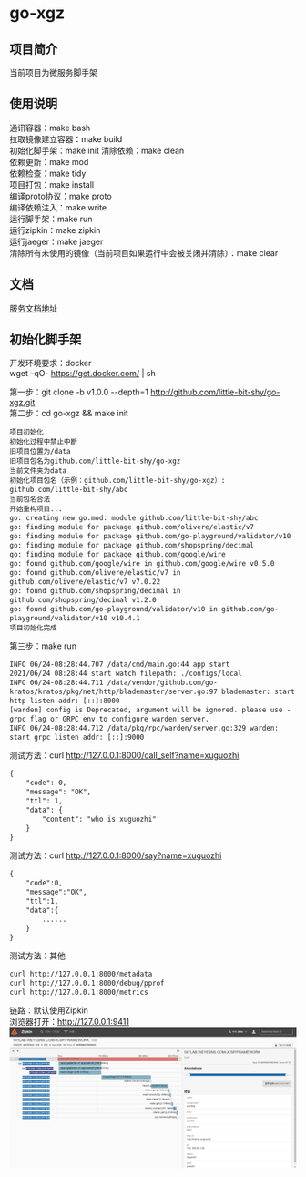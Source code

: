 # go-xgz

## 项目简介

当前项目为微服务脚手架

## 使用说明

通讯容器：make bash  
拉取镜像建立容器：make build  
初始化脚手架：make init
清除依赖：make clean  
依赖更新：make mod  
依赖检查：make tidy  
项目打包：make install  
编译proto协议：make proto  
编译依赖注入：make write  
运行脚手架：make run  
运行zipkin：make zipkin  
运行jaeger：make jaeger  
清除所有未使用的镜像（当前项目如果运行中会被关闭并清除）：make clear

## 文档

[服务文档地址](./doc.md)

## 初始化脚手架

开发环境要求：docker  
wget -qO- https://get.docker.com/ | sh  

第一步：git clone -b v1.0.0 --depth=1 http://github.com/little-bit-shy/go-xgz.git  
第二步：cd go-xgz && make init  
```shell
项目初始化
初始化过程中禁止中断
旧项目位置为/data
旧项目包名为github.com/little-bit-shy/go-xgz
当前文件夹为data
初始化项目包名（示例：github.com/little-bit-shy/go-xgz）: github.com/little-bit-shy/abc   
当前包名合法
开始重构项目...
go: creating new go.mod: module github.com/little-bit-shy/abc
go: finding module for package github.com/olivere/elastic/v7
go: finding module for package github.com/go-playground/validator/v10
go: finding module for package github.com/shopspring/decimal
go: finding module for package github.com/google/wire
go: found github.com/google/wire in github.com/google/wire v0.5.0
go: found github.com/olivere/elastic/v7 in github.com/olivere/elastic/v7 v7.0.22
go: found github.com/shopspring/decimal in github.com/shopspring/decimal v1.2.0
go: found github.com/go-playground/validator/v10 in github.com/go-playground/validator/v10 v10.4.1
项目初始化完成
```
第三步：make run  
```shell
INFO 06/24-08:28:44.707 /data/cmd/main.go:44 app start
2021/06/24 08:28:44 start watch filepath: ./configs/local
INFO 06/24-08:28:44.711 /data/vendor/github.com/go-kratos/kratos/pkg/net/http/blademaster/server.go:97 blademaster: start http listen addr: [::]:8000
[warden] config is Deprecated, argument will be ignored. please use -grpc flag or GRPC env to configure warden server.
INFO 06/24-08:28:44.712 /data/pkg/rpc/warden/server.go:329 warden: start grpc listen addr: [::]:9000
```
测试方法：curl http://127.0.0.1:8000/call_self?name=xuguozhi  
```shell
{
    "code": 0,
    "message": "OK",
    "ttl": 1,
    "data": {
        "content": "who is xuguozhi"
    }
}
```
测试方法：curl http://127.0.0.1:8000/say?name=xuguozhi  
```shell
{
    "code":0,
    "message":"OK",
    "ttl":1,
    "data":{
        ......
    }
}
```
测试方法：其他  
```shell
curl http://127.0.0.1:8000/metadata
curl http://127.0.0.1:8000/debug/pprof
curl http://127.0.0.1:8000/metrics
```
链路：默认使用Zipkin  
浏览器打开：http://127.0.0.1:9411  
![avatar](./readme/zipkin.png)  
